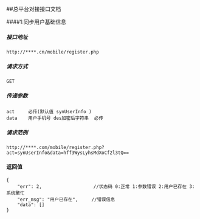 ##总平台对接接口文档

####1:同步用户基础信息
##### 接口地址 ####
```
http://****.cn/mobile/register.php
```
##### 请求方式 ####
```
GET
```
 
##### 传递参数 #####
```
act     必传(默认值 synUserInfo )
data    用户手机号 des加密后字符串  必传
```
##### 请求范例 ####
```
http://****.com/mobile/register.php?act=synUserInfo&data=hff3WysLyhsMdXoCf2l3tQ==
```
 
#### 返回值 ####
```
{
    "err": 2,                   //状态码 0:正常 1:参数错误 2:用户已存在 3:系统繁忙
    "err_msg": "用户已存在",     //错误信息
    "data": []
}
```